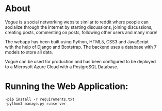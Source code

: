# About
Vogue is a social networking website similar to reddit where people can socialize through the internet by starting discussions, joining discussions, creating posts, commenting on posts, following other users and many more!

The webapp has been built using Python, HTML5, CSS3 and JavaScript with the help of Django and Bootstrap. The backend uses a database with 7 models to store all data.

Vogue can be used for production and has been configured to be deployed to a Microsoft Azure Cloud with a PostgreSQL Database.

# Running the Web Application:
    -pip install -r requirements.txt
    -python3 manage.py runserver
